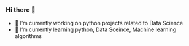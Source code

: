 ### Hi there 👋

- 🔭 I’m currently working on python projects related to Data Science
-  🌱 I’m currently learning python, Data Sceince, Machine learning algorithms 
